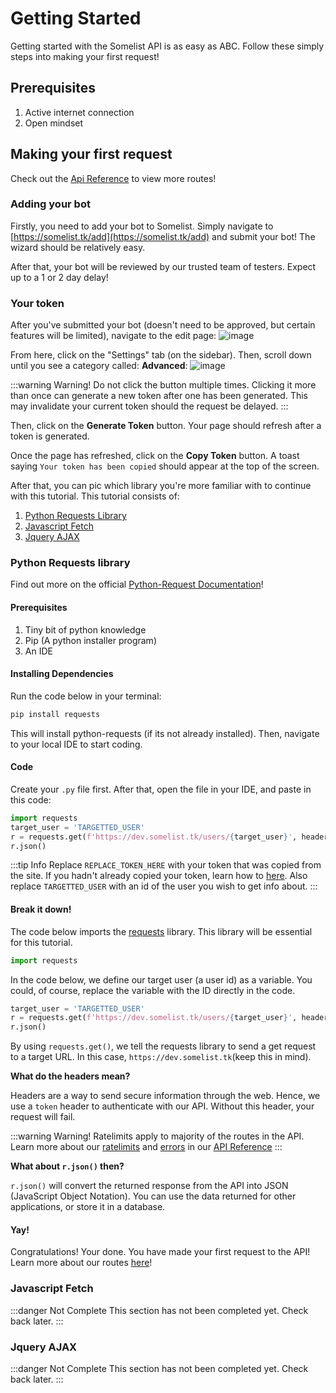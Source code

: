 # Getting Started
Getting started with the Somelist API is as easy as ABC. Follow these simply steps into making your first request!
## Prerequisites
1. Active internet connection
2. Open mindset
## Making your first request
Check out the [Api Reference](/api/) to view more routes!
### Adding your bot
Firstly, you need to add your bot to Somelist. Simply navigate to [https://somelist.tk/add](https://somelist.tk/add) and submit your bot! The wizard should be relatively easy.

After that, your bot will be reviewed by our trusted team of testers. Expect up to a 1 or 2 day delay!

### Your token
After you've submitted your bot (doesn't need to be approved, but certain features will be limited), navigate to the edit page:
![image](https://i.imgur.com/zOVtCTE.png)

From here, click on the "Settings" tab (on the sidebar). Then, scroll down until you see a category called: **Advanced**:
![image](https://i.imgur.com/asYKiJP.png)


:::warning Warning!
Do not click the button multiple times. Clicking it more than once can generate a new token after one has been generated. This may invalidate your current token should the request be delayed.
:::

Then, click on the **Generate Token** button. Your page should refresh after a token is generated.

Once the page has refreshed, click on the **Copy Token** button. A toast saying `Your token has been copied` should appear at the top of the screen.

After that, you can pic which library you're more familiar with to continue with this tutorial. This tutorial consists of:

1. [Python Requests Library](#python-requests-library)
2. [Javascript Fetch](#javascript-fetch)
3. [Jquery AJAX](#jquery-ajax)
### Python Requests library
Find out more on the official [Python-Request Documentation](https://requests.readthedocs.io/en/latest/)!


#### Prerequisites
1. Tiny bit of python knowledge
2. Pip (A python installer program)
3. An IDE

#### Installing Dependencies
Run the code below in your terminal:
```sh
pip install requests
```

This will install python-requests (if its not already installed). Then, navigate to your local IDE to start coding.

#### Code
Create your `.py` file first. After that, open the file in your IDE, and paste in this code:
```py
import requests
target_user = 'TARGETTED_USER'
r = requests.get(f'https://dev.somelist.tk/users/{target_user}', headers={'token': 'REPLACE_TOKEN_HERE'})
r.json()
```

:::tip Info
Replace `REPLACE_TOKEN_HERE` with your token that was copied from the site. If you hadn't already copied your token, learn how to [here](#your-token). Also replace `TARGETTED_USER` with an id of the user you wish to get info about.
:::

#### Break it down!

The code below imports the [requests](https://requests.readthedocs.io/en/latest/) library. This library will be essential for this tutorial.
```py
import requests
```

In the code below, we define our target user (a user id) as a variable. You could, of course, replace the variable with the ID directly in the code.

```py
target_user = 'TARGETTED_USER'
r = requests.get(f'https://dev.somelist.tk/users/{target_user}', headers={'token': 'REPLACE_TOKEN_HERE'})
r.json()
```

By using `requests.get()`, we tell the requests library to send a get request to a target URL. In this case, `https://dev.somelist.tk`(keep this in mind).

**What do the headers mean?**

Headers are a way to send secure information through the web. Hence, we use a `token` header to authenticate with our API. Without this header, your request will fail.

:::warning Warning!
Ratelimits apply to majority of the routes in the API. Learn more about our [ratelimits](/api/ratelimits/) and [errors]('/api/errors/') in our [API Reference](/api/)
:::

**What about `r.json()` then?**

`r.json()` will convert the returned response from the API into JSON (JavaScript Object Notation). You can use the data returned for other applications, or store it in a database.

#### Yay!
Congratulations! Your done. You have made your first request to the API! Learn more about our routes [here](/api/)!

### Javascript Fetch

:::danger Not Complete
This section has not been completed yet. Check back later.
:::
### Jquery AJAX

:::danger Not Complete
This section has not been completed yet. Check back later.
:::